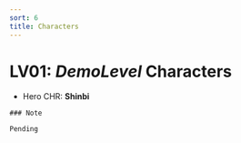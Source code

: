 ```yaml
---
sort: 6
title: Characters
---
```


# LV01: *DemoLevel* Characters

* Hero CHR: **Shinbi**


```note
### Note

Pending
```


